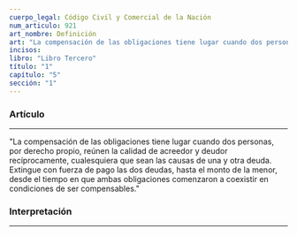 ```yaml
---
cuerpo_legal: Código Civil y Comercial de la Nación
num_articulo: 921
art_nombre: Definición
art: "La compensación de las obligaciones tiene lugar cuando dos personas, por derecho propio, reúnen la calidad de acreedor y deudor recíprocamente, cualesquiera que sean las causas de una y otra deuda. Extingue con fuerza de pago las dos deudas, hasta el monto de la menor, desde el tiempo en que ambas obligaciones comenzaron a coexistir en condiciones de ser compensables."
incisos: 
libro: "Libro Tercero"
título: "1"
capítulo: "5"
sección: "1"
---
```

### Artículo
---
"La compensación de las obligaciones tiene lugar cuando dos personas, por derecho propio, reúnen la calidad de acreedor y deudor recíprocamente, cualesquiera que sean las causas de una y otra deuda. Extingue con fuerza de pago las dos deudas, hasta el monto de la menor, desde el tiempo en que ambas obligaciones comenzaron a coexistir en condiciones de ser compensables."


### Interpretación
---
